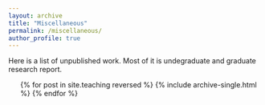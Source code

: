 ```yaml
---
layout: archive
title: "Miscellaneous"
permalink: /miscellaneous/
author_profile: true
---
```


Here is a list of unpublished work. Most of it is undegraduate and graduate research report.

  <ul>{% for post in site.teaching reversed %}
    {% include archive-single.html %}
  {% endfor %}</ul>

